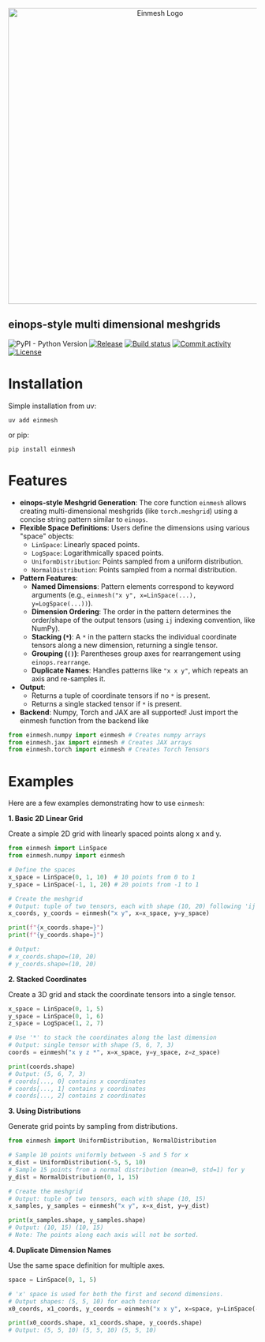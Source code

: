 <p align="center">
  <img src="docs/img/Einmesh Logo.svg" onerror="this.src='img/Einmesh Logo.svg'" alt="Einmesh Logo" width="600"/>
</p>

## einops-style multi dimensional meshgrids

![PyPI - Python Version](https://img.shields.io/pypi/pyversions/einmesh)
[![Release](https://img.shields.io/github/v/release/niels-skovgaard-jensen/einmesh)](https://img.shields.io/github/v/release/niels-skovgaard-jensen/einmesh)
[![Build status](https://img.shields.io/github/actions/workflow/status/niels-skovgaard-jensen/einmesh/main.yml?branch=main)](https://github.com/niels-skovgaard-jensen/einmesh/actions/workflows/main.yml?query=branch%3Amain)
[![Commit activity](https://img.shields.io/github/commit-activity/m/niels-skovgaard-jensen/einmesh)](https://img.shields.io/github/commit-activity/m/niels-skovgaard-jensen/einmesh)
[![License](https://img.shields.io/github/license/niels-skovgaard-jensen/einmesh)](https://img.shields.io/github/license/niels-skovgaard-jensen/einmesh)



# Installation
Simple installation from uv:
```
uv add einmesh
```
or pip:
```
pip install einmesh
```
# Features
- **einops-style Meshgrid Generation**: The core function `einmesh` allows creating multi-dimensional meshgrids (like `torch.meshgrid`) using a concise string pattern similar to `einops`.
- **Flexible Space Definitions**: Users define the dimensions using various "space" objects:
    - `LinSpace`: Linearly spaced points.
    - `LogSpace`: Logarithmically spaced points.
    - `UniformDistribution`: Points sampled from a uniform distribution.
    - `NormalDistribution`: Points sampled from a normal distribution.
- **Pattern Features**:
    - **Named Dimensions**: Pattern elements correspond to keyword arguments (e.g., `einmesh("x y", x=LinSpace(...), y=LogSpace(...))`).
    - **Dimension Ordering**: The order in the pattern determines the order/shape of the output tensors (using `ij` indexing convention, like NumPy).
    - **Stacking (`*`)**: A `*` in the pattern stacks the individual coordinate tensors along a new dimension, returning a single tensor.
    - **Grouping (`()`)**: Parentheses group axes for rearrangement using `einops.rearrange`.
    - **Duplicate Names**: Handles patterns like `"x x y"`, which repeats an axis and re-samples it.
- **Output**:
    - Returns a tuple of coordinate tensors if no `*` is present.
    - Returns a single stacked tensor if `*` is present.
- **Backend**: Numpy, Torch and JAX are all supported! Just import the einmesh function from the backend like
```python
from einmesh.numpy import einmesh # Creates numpy arrays
from einmesh.jax import einmesh # Creates JAX arrays
from einmesh.torch import einmesh # Creates Torch Tensors
```

# Examples

Here are a few examples demonstrating how to use `einmesh`:

**1. Basic 2D Linear Grid**

Create a simple 2D grid with linearly spaced points along x and y.

```python
from einmesh import LinSpace
from einmesh.numpy import einmesh

# Define the spaces
x_space = LinSpace(0, 1, 10)  # 10 points from 0 to 1
y_space = LinSpace(-1, 1, 20) # 20 points from -1 to 1

# Create the meshgrid
# Output: tuple of two tensors, each with shape (10, 20) following 'ij' indexing
x_coords, y_coords = einmesh("x y", x=x_space, y=y_space)

print(f"{x_coords.shape=}")
print(f"{y_coords.shape=}")

# Output:
# x_coords.shape=(10, 20)
# y_coords.shape=(10, 20)
```

**2. Stacked Coordinates**

Create a 3D grid and stack the coordinate tensors into a single tensor.

```python
x_space = LinSpace(0, 1, 5)
y_space = LinSpace(0, 1, 6)
z_space = LogSpace(1, 2, 7)

# Use '*' to stack the coordinates along the last dimension
# Output: single tensor with shape (5, 6, 7, 3)
coords = einmesh("x y z *", x=x_space, y=y_space, z=z_space)

print(coords.shape)
# Output: (5, 6, 7, 3)
# coords[..., 0] contains x coordinates
# coords[..., 1] contains y coordinates
# coords[..., 2] contains z coordinates
```

**3. Using Distributions**

Generate grid points by sampling from distributions.

```python
from einmesh import UniformDistribution, NormalDistribution

# Sample 10 points uniformly between -5 and 5 for x
x_dist = UniformDistribution(-5, 5, 10)
# Sample 15 points from a normal distribution (mean=0, std=1) for y
y_dist = NormalDistribution(0, 1, 15)

# Create the meshgrid
# Output: tuple of two tensors, each with shape (10, 15)
x_samples, y_samples = einmesh("x y", x=x_dist, y=y_dist)

print(x_samples.shape, y_samples.shape)
# Output: (10, 15) (10, 15)
# Note: The points along each axis will not be sorted.
```

**4. Duplicate Dimension Names**

Use the same space definition for multiple axes.

```python
space = LinSpace(0, 1, 5)

# 'x' space is used for both the first and second dimensions.
# Output shapes: (5, 5, 10) for each tensor
x0_coords, x1_coords, y_coords = einmesh("x x y", x=space, y=LinSpace(-1, 1, 10))

print(x0_coords.shape, x1_coords.shape, y_coords.shape)
# Output: (5, 5, 10) (5, 5, 10) (5, 5, 10)
```
